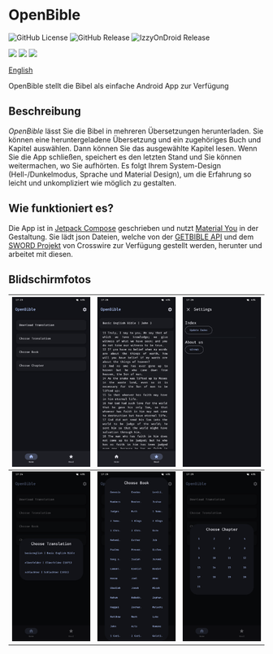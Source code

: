 # OpenBible
![GitHub License](https://img.shields.io/github/license/SchweGELBin/OpenBible2)
![GitHub Release](https://img.shields.io/github/v/release/SchweGELBin/OpenBible2)
![IzzyOnDroid Release](https://img.shields.io/endpoint?url=https://apt.izzysoft.de/fdroid/api/v1/shield/com.schwegelbin.openbible)

<a href="https://play.google.com/store/apps/details?id=com.schwegelbin.openbible"><img src="https://play.google.com/intl/en_us/badges/images/generic/en_badge_web_generic.png" height="60"></a>
<a href="https://apt.izzysoft.de/packages/com.schwegelbin.openbible"><img src="https://gitlab.com/IzzyOnDroid/repo/-/raw/master/assets/IzzyOnDroid.png" height="60"></a>
<a href="https://www.openapk.net/openbible/com.schwegelbin.openbible/"><img src="https://www.openapk.net/images/openapk-badge.png" height="60"></a>

[English](./README.md)

<!-- ./fastlane/metadata/android/de/short_description.txt -->
OpenBible stellt die Bibel als einfache Android App zur Verfügung

## Beschreibung
<!-- ./fastlane/metadata/android/de/full_description.txt -->
<p><i>OpenBible</i> lässt Sie die Bibel in mehreren Übersetzungen herunterladen. Sie können eine heruntergeladene Übersetzung und ein zugehöriges Buch und Kapitel auswählen. Dann können Sie das ausgewählte Kapitel lesen. Wenn Sie die App schließen, speichert es den letzten Stand und Sie können weitermachen, wo Sie aufhörten. Es folgt Ihrem System-Design (Hell-/Dunkelmodus, Sprache und Material Design), um die Erfahrung so leicht und unkompliziert wie möglich zu gestalten.</p>

## Wie funktioniert es?
Die App ist in [Jetpack Compose](https://developer.android.com/compose) geschrieben und nutzt [Material You](https://m3.material.io) in der Gestaltung.
Sie lädt json Dateien, welche von der [GETBIBLE API](https://getbible.net/docs) und dem [SWORD Projekt](https://www.crosswire.org/sword) von Crosswire zur Verfügung gestellt werden, herunter und arbeitet mit diesen.

## Blidschirmfotos
| ![](./fastlane/metadata/android/en-US/images/phoneScreenshots/01.png) | ![](./fastlane/metadata/android/en-US/images/phoneScreenshots/02.png) | ![](./fastlane/metadata/android/en-US/images/phoneScreenshots/03.png) |
|-----------------------------------------------------------------------|-----------------------------------------------------------------------|-----------------------------------------------------------------------|
| ![](./fastlane/metadata/android/en-US/images/phoneScreenshots/05.png) | ![](./fastlane/metadata/android/en-US/images/phoneScreenshots/06.png) | ![](./fastlane/metadata/android/en-US/images/phoneScreenshots/07.png) |
